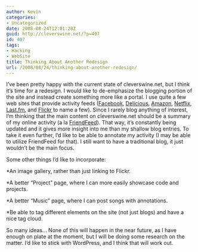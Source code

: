```yaml
---
author: Kevin
categories:
- Uncategorized
date: 2008-08-24T12:01:28Z
guid: http://cleverswine.net/?p=407
id: 407
tags:
- Hacking
- WebSite
title: Thinking About Another Redesign
url: /2008/08/24/thinking-about-another-redesign/
---
```


I&#8217;ve been pretty happy with the current state of cleverswine.net, but I think it&#8217;s time for a redesign. I would like to de-emphasize the blogging portion of the site and instead create something more like a portal. I use quite a few web sites that provide activity feeds ([Facebook](http://www.new.facebook.com/home.php), [Delicious](http://delicious.com/dolcex), [Amazon](http://www.amazon.com/gp/registry/wishlist/3JHXWI5OX7HGS), [Netflix](http://www.netflix.com/), [Last.fm](http://www.last.fm/user/dolcex), and [Flickr](http://www.flickr.com/photos/cleverswine/) to name a few). Since I rarely blog anything of interest, I&#8217;m thinking that the main content on cleverswine.net should be a summary of my online activity (a la [FriendFeed](http://friendfeed.com/cleverswine)). That way, it&#8217;s constantly being updated and it gives more insight into me than my shallow blog entries. To take it even further, I&#8217;d like to be able to annotate my activity (I may be able to utilize FriendFeed for that). I still want to have a traditional blog, it just wouldn&#8217;t be the main focus.

Some other things I&#8217;d like to incorporate:
  
*An image gallery, rather than just linking to Flickr.
  
*A better &#8220;Project&#8221; page, where I can more easily showcase code and projects.
  
*A better &#8220;Music&#8221; page, where I can post songs with annotations.
  
*Be able to tag different elements on the site (not just blogs) and have a nice tag cloud.

So many ideas&#8230; None of this will happen in the near future, as I have enough on plate at the moment, but I will be doing some research on the matter. I&#8217;d like to stick with WordPress, and I think that will work out.